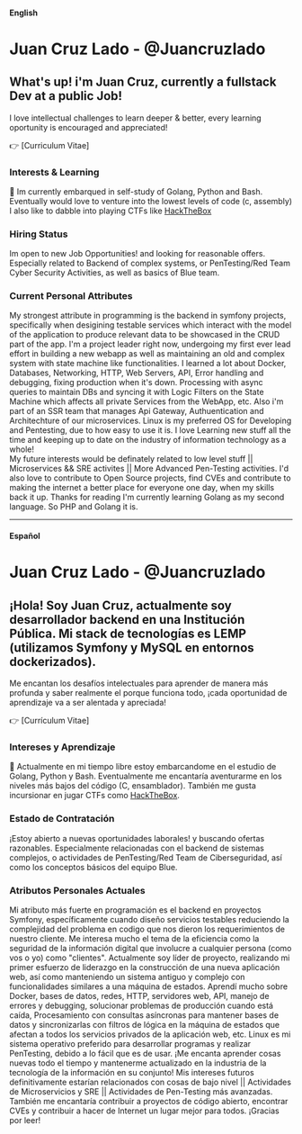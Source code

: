 #### English

# Juan Cruz Lado - @Juancruzlado

## What's up! i'm Juan Cruz, currently a fullstack Dev at a public Job! 

I love intellectual challenges to learn deeper & better, every learning oportunity is encouraged and appreciated!

:point_right: [Curriculum Vitae]

### Interests & Learning

:seedling: Im currently embarqued in self-study of Golang, Python and Bash.
Eventually would love to venture into the lowest levels of code (c, assembly)
I also like to dabble into playing CTFs like [HackTheBox](https://app.hackthebox.com/users/1449292)

### Hiring Status
Im open to new Job Opportunities! and looking for reasonable offers. Especially related to Backend of complex systems, or PenTesting/Red Team Cyber Security Activities, as well as basics of Blue team.

### Current Personal Attributes 

My strongest attribute in programming is the backend in symfony projects, specifically when desigining testable services which interact with the model of the application to produce relevant data to be showcased in the CRUD part of the app. 
I'm a project leader right now, undergoing my first ever lead effort in building a new webapp as well as maintaining an old and complex system with state machine like functionalities. I learned a lot about Docker, Databases, Networking, HTTP, Web Servers, API, Error handling and debugging, fixing production when it's down. Processing with async queries to maintain DBs and syncing it with Logic Filters on the State Machine which affects all private Services from the WebApp, etc. 
Also i'm part of an SSR team that manages Api Gateway, Authuentication and Architechture of our microservices. 
Linux is my preferred OS for Developing and Pentesting, due to how easy to use it is. I love Learning new stuff all the time and keeping up to date on the industry of information technology as a whole!  
My future interests would be definately related to low level stuff || Microservices && SRE activites || More Advanced Pen-Testing activities.
I'd also love to contribute to Open Source projects, find CVEs and contribute to making the internet a better place for everyone one day, when my skills back it up. 
Thanks for reading
I'm currently learning Golang as my second language. So PHP and Golang it is. 

-----------------------------------------------------------------


#### Español

# Juan Cruz Lado - @Juancruzlado

## ¡Hola! Soy Juan Cruz, actualmente soy desarrollador backend en una Institución Pública. Mi stack de tecnologías es LEMP (utilizamos Symfony y MySQL en entornos dockerizados).

Me encantan los desafíos intelectuales para aprender  de manera más profunda y saber realmente el porque funciona todo, ¡cada oportunidad de aprendizaje va a ser alentada y apreciada!

:point_right: [Currículum Vitae]

### Intereses y Aprendizaje

:seedling: Actualmente en mi tiempo libre estoy embarcandome en el estudio de Golang, Python y Bash. Eventualmente me encantaría aventurarme en los niveles más bajos del código (C, ensamblador). También me gusta incursionar en jugar CTFs como [HackTheBox](https://app.hackthebox.com/users/1449292).

### Estado de Contratación

¡Estoy abierto a nuevas oportunidades laborales! y buscando ofertas razonables. Especialmente relacionadas con el backend de sistemas complejos, o actividades de PenTesting/Red Team de Ciberseguridad, así como los conceptos básicos del equipo Blue.

### Atributos Personales Actuales

Mi atributo más fuerte en programación es el backend en proyectos Symfony, específicamente cuando diseño servicios testables reduciendo la complejidad del problema en codigo que nos dieron los requerimientos de nuestro cliente. Me interesa mucho el tema de la eficiencia como la seguridad de la información digital que involucre a cualquier persona (como vos o yo) como "clientes". Actualmente soy líder de proyecto, realizando mi primer esfuerzo de liderazgo en la construcción de una nueva aplicación web, así como manteniendo un sistema antiguo y complejo con funcionalidades similares a una máquina de estados. Aprendí mucho sobre Docker, bases de datos, redes, HTTP, servidores web, API, manejo de errores y debugging, solucionar problemas de producción cuando está caída, Procesamiento con consultas asíncronas para mantener bases de datos y sincronizarlas con filtros de lógica en la máquina de estados que afectan a todos los servicios privados de la aplicación web, etc. 
Linux es mi sistema operativo preferido para desarrollar programas y realizar PenTesting, debido a lo fácil que es de usar. ¡Me encanta aprender cosas nuevas todo el tiempo y mantenerme actualizado en la industria de la tecnología de la información en su conjunto! Mis intereses futuros definitivamente estarían relacionados con cosas de bajo nivel || Actividades de Microservicios y SRE || Actividades de Pen-Testing más avanzadas. También me encantaría contribuir a proyectos de código abierto, encontrar CVEs y contribuir a hacer de Internet un lugar mejor para todos. ¡Gracias por leer! 
